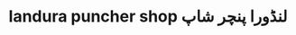 ---
title: "landura puncher shop لنڈورا پنچر شاپ"
url: /karachi/landura-puncher-shop-lnddwr-pnchr-shp/
shop: car repair
---